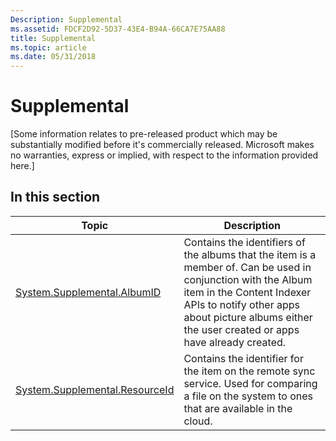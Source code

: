 ```yaml
---
Description: Supplemental
ms.assetid: FDCF2D92-5D37-43E4-B94A-66CA7E75AA88
title: Supplemental
ms.topic: article
ms.date: 05/31/2018
---
```


# Supplemental

\[Some information relates to pre-released product which may be substantially modified before it's commercially released. Microsoft makes no warranties, express or implied, with respect to the information provided here.\]

## In this section



| Topic                                                                                  | Description                                                                                                                                                                                                                                                |
|----------------------------------------------------------------------------------------|------------------------------------------------------------------------------------------------------------------------------------------------------------------------------------------------------------------------------------------------------------|
| [System.Supplemental.AlbumID](https://www.bing.com/search?q=System.Supplemental.AlbumID)<br/>       | Contains the identifiers of the albums that the item is a member of. Can be used in conjunction with the Album item in the Content Indexer APIs to notify other apps about picture albums either the user created or apps have already created.<br/> |
| [System.Supplemental.ResourceId](https://www.bing.com/search?q=System.Supplemental.ResourceId)<br/> | Contains the identifier for the item on the remote sync service. Used for comparing a file on the system to ones that are available in the cloud.<br/>                                                                                               |



 

 

 




